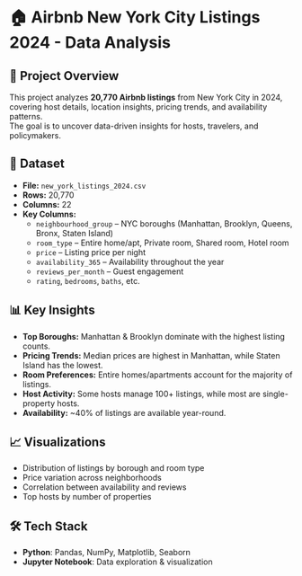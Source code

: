 # 🏠 Airbnb New York City Listings 2024 - Data Analysis

## 📌 Project Overview
This project analyzes **20,770 Airbnb listings** from New York City in 2024, covering host details, location insights, pricing trends, and availability patterns.  
The goal is to uncover data-driven insights for hosts, travelers, and policymakers.

## 📂 Dataset
- **File:** `new_york_listings_2024.csv`
- **Rows:** 20,770  
- **Columns:** 22  
- **Key Columns:**
  - `neighbourhood_group` – NYC boroughs (Manhattan, Brooklyn, Queens, Bronx, Staten Island)  
  - `room_type` – Entire home/apt, Private room, Shared room, Hotel room  
  - `price` – Listing price per night  
  - `availability_365` – Availability throughout the year  
  - `reviews_per_month` – Guest engagement  
  - `rating`, `bedrooms`, `baths`, etc.  

## 📊 Key Insights
- **Top Boroughs:** Manhattan & Brooklyn dominate with the highest listing counts.  
- **Pricing Trends:** Median prices are highest in Manhattan, while Staten Island has the lowest.  
- **Room Preferences:** Entire homes/apartments account for the majority of listings.  
- **Host Activity:** Some hosts manage 100+ listings, while most are single-property hosts.  
- **Availability:** ~40% of listings are available year-round.  

## 📈 Visualizations
- Distribution of listings by borough and room type  
- Price variation across neighborhoods  
- Correlation between availability and reviews  
- Top hosts by number of properties  

## 🛠️ Tech Stack
- **Python**: Pandas, NumPy, Matplotlib, Seaborn  
- **Jupyter Notebook**: Data exploration & visualization  

